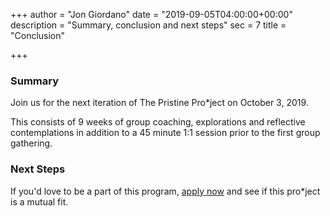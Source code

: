 +++
author = "Jon Giordano"
date = "2019-09-05T04:00:00+00:00"
description = "Summary, conclusion and next steps"
sec = 7
title = "Conclusion"

+++
### Summary

Join us for the next iteration of The Pristine Pro*ject on October 3, 2019.

This consists of 9 weeks of group coaching, explorations and reflective contemplations in addition to a 45 minute 1:1 session prior to the first group gathering.

### Next Steps

If you'd love to be a part of this program, [apply now](https://forms.gle/2VDuMcgG4oySLSi17 "Apply Now") and see if this pro*ject is a mutual fit.